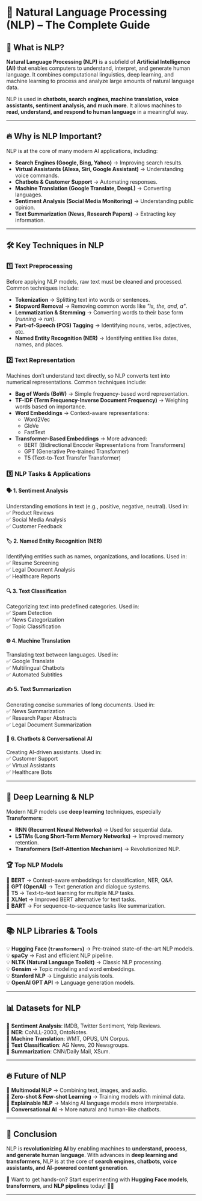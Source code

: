 # 📝 **Natural Language Processing (NLP) – The Complete Guide**  

## 📌 **What is NLP?**  
**Natural Language Processing (NLP)** is a subfield of **Artificial Intelligence (AI)** that enables computers to understand, interpret, and generate human language. It combines computational linguistics, deep learning, and machine learning to process and analyze large amounts of natural language data.  

NLP is used in **chatbots, search engines, machine translation, voice assistants, sentiment analysis, and much more**. It allows machines to **read, understand, and respond to human language** in a meaningful way.  

---

## 🔥 **Why is NLP Important?**  
NLP is at the core of many modern AI applications, including:  
- **Search Engines (Google, Bing, Yahoo)** → Improving search results.  
- **Virtual Assistants (Alexa, Siri, Google Assistant)** → Understanding voice commands.  
- **Chatbots & Customer Support** → Automating responses.  
- **Machine Translation (Google Translate, DeepL)** → Converting languages.  
- **Sentiment Analysis (Social Media Monitoring)** → Understanding public opinion.  
- **Text Summarization (News, Research Papers)** → Extracting key information.  

---

## 🛠️ **Key Techniques in NLP**  

### **1️⃣ Text Preprocessing**  
Before applying NLP models, raw text must be cleaned and processed. Common techniques include:  
- **Tokenization** → Splitting text into words or sentences.  
- **Stopword Removal** → Removing common words like *"is, the, and, a"*.  
- **Lemmatization & Stemming** → Converting words to their base form (*running → run*).  
- **Part-of-Speech (POS) Tagging** → Identifying nouns, verbs, adjectives, etc.  
- **Named Entity Recognition (NER)** → Identifying entities like dates, names, and places.  

### **2️⃣ Text Representation**  
Machines don’t understand text directly, so NLP converts text into numerical representations. Common techniques include:  
- **Bag of Words (BoW)** → Simple frequency-based word representation.  
- **TF-IDF (Term Frequency-Inverse Document Frequency)** → Weighing words based on importance.  
- **Word Embeddings** → Context-aware representations:  
  - Word2Vec  
  - GloVe  
  - FastText  
- **Transformer-Based Embeddings** → More advanced:  
  - BERT (Bidirectional Encoder Representations from Transformers)  
  - GPT (Generative Pre-trained Transformer)  
  - T5 (Text-to-Text Transfer Transformer)  

### **3️⃣ NLP Tasks & Applications**  
#### 🗣 **1. Sentiment Analysis**  
Understanding emotions in text (e.g., positive, negative, neutral). Used in:  
✅ Product Reviews  
✅ Social Media Analysis  
✅ Customer Feedback  

#### 🏷 **2. Named Entity Recognition (NER)**  
Identifying entities such as names, organizations, and locations. Used in:  
✅ Resume Screening  
✅ Legal Document Analysis  
✅ Healthcare Reports  

#### 🔍 **3. Text Classification**  
Categorizing text into predefined categories. Used in:  
✅ Spam Detection  
✅ News Categorization  
✅ Topic Classification  

#### 🌐 **4. Machine Translation**  
Translating text between languages. Used in:  
✅ Google Translate  
✅ Multilingual Chatbots  
✅ Automated Subtitles  

#### ✍ **5. Text Summarization**  
Generating concise summaries of long documents. Used in:  
✅ News Summarization  
✅ Research Paper Abstracts  
✅ Legal Document Summarization  

#### 🤖 **6. Chatbots & Conversational AI**  
Creating AI-driven assistants. Used in:  
✅ Customer Support  
✅ Virtual Assistants  
✅ Healthcare Bots  

---

## 🤖 **Deep Learning & NLP**  
Modern NLP models use **deep learning** techniques, especially **Transformers**:  
- **RNN (Recurrent Neural Networks)** → Used for sequential data.  
- **LSTMs (Long Short-Term Memory Networks)** → Improved memory retention.  
- **Transformers (Self-Attention Mechanism)** → Revolutionized NLP.  

### 🏆 **Top NLP Models**  
🚀 **BERT** → Context-aware embeddings for classification, NER, Q&A.  
🚀 **GPT (OpenAI)** → Text generation and dialogue systems.  
🚀 **T5** → Text-to-text learning for multiple NLP tasks.  
🚀 **XLNet** → Improved BERT alternative for text tasks.  
🚀 **BART** → For sequence-to-sequence tasks like summarization.  

---

## 📚 **NLP Libraries & Tools**  
💡 **Hugging Face (`transformers`)** → Pre-trained state-of-the-art NLP models.  
💡 **spaCy** → Fast and efficient NLP pipeline.  
💡 **NLTK (Natural Language Toolkit)** → Classic NLP processing.  
💡 **Gensim** → Topic modeling and word embeddings.  
💡 **Stanford NLP** → Linguistic analysis tools.  
💡 **OpenAI GPT API** → Language generation models.  

---

## 📊 **Datasets for NLP**  
📌 **Sentiment Analysis**: IMDB, Twitter Sentiment, Yelp Reviews.  
📌 **NER**: CoNLL-2003, OntoNotes.  
📌 **Machine Translation**: WMT, OPUS, UN Corpus.  
📌 **Text Classification**: AG News, 20 Newsgroups.  
📌 **Summarization**: CNN/Daily Mail, XSum.  

---

## 🔥 **Future of NLP**  
🚀 **Multimodal NLP** → Combining text, images, and audio.  
🚀 **Zero-shot & Few-shot Learning** → Training models with minimal data.  
🚀 **Explainable NLP** → Making AI language models more interpretable.  
🚀 **Conversational AI** → More natural and human-like chatbots.  

---

## 🎯 **Conclusion**  
NLP is **revolutionizing AI** by enabling machines to **understand, process, and generate human language**. With advances in **deep learning and transformers**, NLP is at the core of **search engines, chatbots, voice assistants, and AI-powered content generation**.  

🔗 Want to get hands-on? Start experimenting with **Hugging Face models**, **transformers**, and **NLP pipelines** today! 🚀💡  

---
